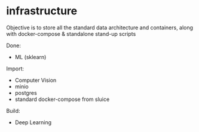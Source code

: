 # infrastructure
Objective is to store all the standard data architecture and containers, along with docker-compose & standalone stand-up scripts

Done:
- ML (sklearn)

Import:
- Computer Vision
- minio
- postgres
- standard docker-compose from sluice

Build:
- Deep Learning
